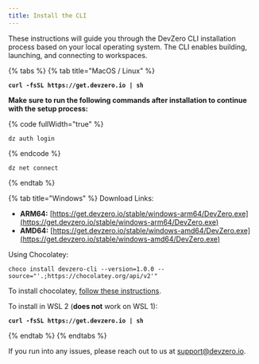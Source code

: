 ```yaml
---
title: Install the CLI
---
```

These instructions will guide you through the DevZero CLI installation process based on your local operating system. The CLI enables building, launching, and connecting to workspaces.

{% tabs %}
{% tab title="MacOS / Linux" %}
<pre data-overflow="wrap"><code><strong>curl -fsSL https://get.devzero.io | sh
</strong></code></pre>

**Make sure to run the following commands after installation to continue with the setup process:**

{% code fullWidth="true" %}
```
dz auth login
```
{% endcode %}

```
dz net connect
```
{% endtab %}

{% tab title="Windows" %}
Download Links:

* **ARM64:** [https://get.devzero.io/stable/windows-arm64/DevZero.exe](https://get.devzero.io/stable/windows-arm64/DevZero.exe)
* **AMD64:** [https://get.devzero.io/stable/windows-amd64/DevZero.exe](https://get.devzero.io/stable/windows-amd64/DevZero.exe)

Using Chocolatey:

```
choco install devzero-cli --version=1.0.0 --
source="'.;https://chocolatey.org/api/v2'"
```

To install chocolatey, [follow these instructions](https://docs.chocolatey.org/en-us/choco/setup/#installing-chocolatey-cli).

To install in WSL 2 (**does not** work on WSL 1):

<pre data-overflow="wrap"><code><strong>curl -fsSL https://get.devzero.io | sh
</strong></code></pre>
{% endtab %}
{% endtabs %}

If you run into any issues, please reach out to us at [support@devzero.io](mailto:support@devzero.io).
